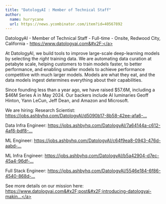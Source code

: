 ```yaml
---
title: "DatologyAI : Member of Technical Staff"
author:
  name: hurrycane
  url: https://news.ycombinator.com/item?id=40567892
---
```

DatologyAI - Member of Technical Staff - Full-time - Onsite, Redwood City, California - <a href="https:&#x2F;&#x2F;www.datologyai.com&#x2F;" rel="nofollow">https:&#x2F;&#x2F;www.datologyai.com&#x2F;</a>

At DatologyAI, we build tools to improve large-scale deep-learning models by selecting the *right* training data. We are automating data curation at petabyte scale, helping customers to train models faster, to better performance, and enabling smaller models to achieve performance competitive with much larger models. Models are what they eat, and the data models ingest determines everything about their capabilities.

Since founding less than a year ago, we have raised $57.6M, including a $46M Series A in May 2024. Our backers include AI luminaries Geoff Hinton, Yann LeCun, Jeff Dean, and Amazon and Microsoft.

We are hiring:
Research Scientist: <a href="https:&#x2F;&#x2F;jobs.ashbyhq.com&#x2F;DatologyAI&#x2F;d5090b17-8b58-42ee-afa6-fd9162e55372">https:&#x2F;&#x2F;jobs.ashbyhq.com&#x2F;DatologyAI&#x2F;d5090b17-8b58-42ee-afa6-...</a>

Data Infra Engineer: <a href="https:&#x2F;&#x2F;jobs.ashbyhq.com&#x2F;DatologyAI&#x2F;7a64144a-c612-4af8-bdf8-cdfff03240cc">https:&#x2F;&#x2F;jobs.ashbyhq.com&#x2F;DatologyAI&#x2F;7a64144a-c612-4af8-bdf8-...</a>

ML Engineer: <a href="https:&#x2F;&#x2F;jobs.ashbyhq.com&#x2F;DatologyAI&#x2F;c64f9ea8-0943-476d-aabd-7998d1bd76ae">https:&#x2F;&#x2F;jobs.ashbyhq.com&#x2F;DatologyAI&#x2F;c64f9ea8-0943-476d-aabd-...</a>

ML Infra Engineer: <a href="https:&#x2F;&#x2F;jobs.ashbyhq.com&#x2F;DatologyAI&#x2F;b5a42904-d7ec-45a4-96df-84a93c803518">https:&#x2F;&#x2F;jobs.ashbyhq.com&#x2F;DatologyAI&#x2F;b5a42904-d7ec-45a4-96df-...</a>

Full Stack Engineer: <a href="https:&#x2F;&#x2F;jobs.ashbyhq.com&#x2F;DatologyAI&#x2F;5546e184-6f86-4540-868d-ab4e1328f9d8">https:&#x2F;&#x2F;jobs.ashbyhq.com&#x2F;DatologyAI&#x2F;5546e184-6f86-4540-868d-...</a>

See more details on our mission here: <a href="https:&#x2F;&#x2F;www.datologyai.com&#x2F;post&#x2F;introducing-datologyai-making-models-better-through-better-data-automatically" rel="nofollow">https:&#x2F;&#x2F;www.datologyai.com&#x2F;post&#x2F;introducing-datologyai-makin...</a>
